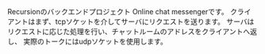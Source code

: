 Recursionのバックエンドプロジェクト Online chat messengerです。
クライアントはまず、tcpソケットを介してサーバにリクエストを送ります。
サーバはリクエストに応じた処理を行い、チャットルームのアドレスをクライアントへ返し、
実際のトークにはudpソケットを使用します。

